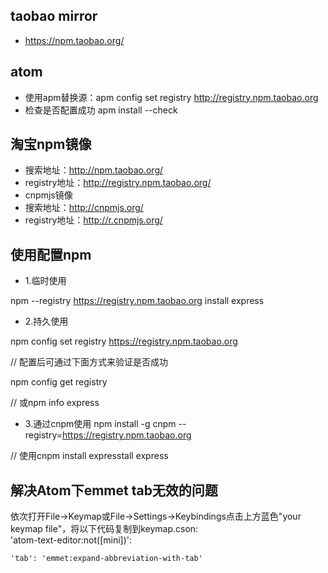 ## taobao mirror
* https://npm.taobao.org/
## atom
* 使用apm替换源：apm config set registry http://registry.npm.taobao.org  
* 检查是否配置成功 apm install --check
## 淘宝npm镜像
* 搜索地址：http://npm.taobao.org/ 
* registry地址：http://registry.npm.taobao.org/ 
* cnpmjs镜像
* 搜索地址：http://cnpmjs.org/ 
* registry地址：http://r.cnpmjs.org/ 
## 使用配置npm

* 1.临时使用  

npm --registry https://registry.npm.taobao.org install express
* 2.持久使用  

npm config set registry https://registry.npm.taobao.org  

// 配置后可通过下面方式来验证是否成功  

npm config get registry  

// 或npm info express  

* 3.通过cnpm使用
npm install -g cnpm --registry=https://registry.npm.taobao.org  

// 使用cnpm install expresstall express

## 解决Atom下emmet tab无效的问题
依次打开File→Keymap或File→Settings→Keybindings点击上方蓝色"your keymap file"，将以下代码复制到keymap.cson:  
'atom-text-editor:not([mini])':
    
    'tab': 'emmet:expand-abbreviation-with-tab'
